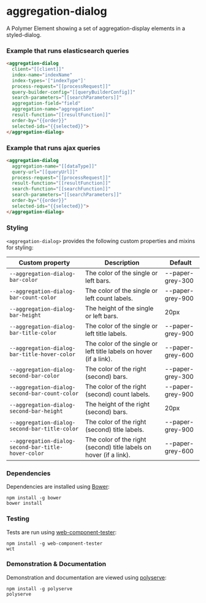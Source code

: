 # aggregation-dialog

A Polymer Element showing a set of aggregation-display elements in a styled-dialog.

### Example that runs elasticsearch queries
```html
<aggregation-dialog
  client="[[client]]"
  index-name="indexName"
  index-types='["indexType"]'
  process-request="[[processRequest]]"
  query-builder-config="[[queryBuilderConfig]]"
  search-parameters="[[searchParameters]]"
  aggregation-field="field"
  aggregation-name="aggregation"
  result-function="[[resultFunction]]"
  order-by="{{order}}"
  selected-ids="{{selected}}">
</aggregation-dialog>
```

### Example that runs ajax queries
```html
<aggregation-dialog
  aggregation-name="[[dataType]]"
  query-url="[[queryUrl]]"
  process-request="[[processRequest]]"
  result-function="[[resultFunction]]"
  search-function="[[searchFunction]]"
  search-parameters="[[searchParameters]]"
  order-by="{{order}}"
  selected-ids="{{selected}}">
</aggregation-dialog>
```

### Styling

`<aggregation-dialog>` provides the following custom properties and mixins for styling:

Custom property                                     | Description                                                         | Default
----------------------------------------------------|---------------------------------------------------------------------|--------
`--aggregation-dialog-bar-color`                    | The color of the single or left bars.                               | --paper-grey-300
`--aggregation-dialog-bar-count-color`              | The color of the single or left count labels.                       | --paper-grey-900
`--aggregation-dialog-bar-height`                   | The height of the single or left bars.                              | 20px
`--aggregation-dialog-bar-title-color`              | The color of the single or left title labels.                       | --paper-grey-900
`--aggregation-dialog-bar-title-hover-color`        | The color of the single or left title labels on hover (if a link).  | --paper-grey-600
`--aggregation-dialog-second-bar-color`             | The color of the right (second) bars.                               | --paper-grey-300
`--aggregation-dialog-second-bar-count-color`       | The color of the right (second) count labels.                       | --paper-grey-900
`--aggregation-dialog-second-bar-height`            | The height of the right (second) bars.                              | 20px
`--aggregation-dialog-second-bar-title-color`       | The color of the right (second) title labels.                       | --paper-grey-900
`--aggregation-dialog-second-bar-title-hover-color` | The color of the right (second) title labels on hover (if a link).  | --paper-grey-600

### Dependencies

Dependencies are installed using [Bower](http://bower.io/):

    npm install -g bower
    bower install

### Testing

Tests are run using [web-component-tester](https://github.com/Polymer/web-component-tester):

    npm install -g web-component-tester
    wct

### Demonstration & Documentation

Demonstration and documentation are viewed using [polyserve](https://github.com/PolymerLabs/polyserve):

    npm install -g polyserve
    polyserve


